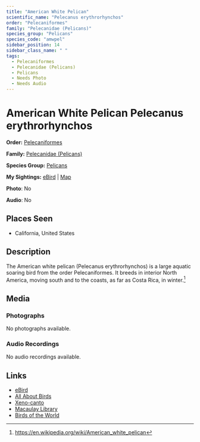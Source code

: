 ```yaml
---
title: "American White Pelican"
scientific_name: "Pelecanus erythrorhynchos"
order: "Pelecaniformes"
family: "Pelecanidae (Pelicans)"
species_group: "Pelicans"
species_code: "amwpel"
sidebar_position: 14
sidebar_class_name: " "
tags: 
  - Pelecaniformes
  - Pelecanidae (Pelicans)
  - Pelicans
  - Needs Photo
  - Needs Audio
---
```


# American White Pelican <span className='sci_name'>Pelecanus erythrorhynchos</span>

**Order:** [Pelecaniformes](/tags/pelecaniformes)

**Family:** [Pelecanidae (Pelicans)](/tags/pelecanidae-pelicans)

**Species Group:** [Pelicans](/tags/pelicans)

**My Sightings:** [eBird](https://ebird.org/lifelist?r=world&time=life&spp=amwpel) | [Map](/map?species_code=amwpel)

**Photo**: No 

**Audio**: No

## Places Seen

* California, United States

## Description
The American white pelican (Pelecanus erythrorhynchos) is a large aquatic soaring bird from the order Pelecaniformes. It breeds in interior North America, moving south and to the coasts, as far as Costa Rica, in winter.[^1]

[^1]: https://en.wikipedia.org/wiki/American_white_pelican

## Media
### Photographs
No photographs available.

### Audio Recordings
No audio recordings available.

## Links
* [eBird](https://ebird.org/species/amwpel) 
* [All About Birds](https://www.allaboutbirds.org/guide/amwpel) 
* [Xeno-canto](https://www.xeno-canto.org/species/pelecanus-erythrorhynchos) 
* [Macaulay Library](https://search.macaulaylibrary.org/catalog?taxonCode=amwpel&sort=rating_rank_desc)
* [Birds of the World](https://birdsoftheworld.org/bow/species/amwpel)

